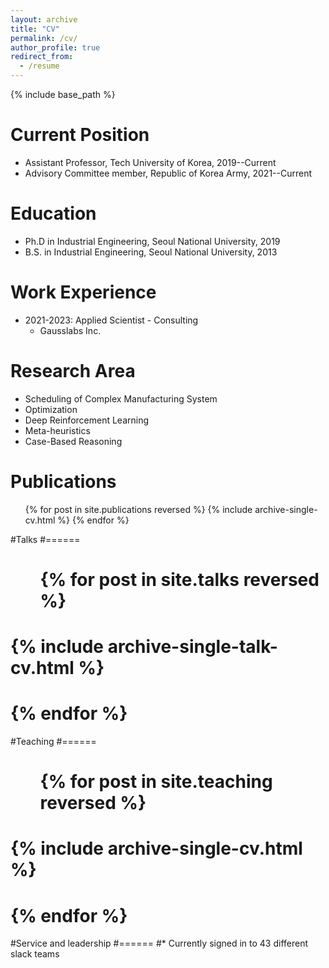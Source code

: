 ```yaml
---
layout: archive
title: "CV"
permalink: /cv/
author_profile: true
redirect_from:
  - /resume
---
```


{% include base_path %}

Current Position
======
* Assistant Professor, Tech University of Korea, 2019--Current
* Advisory Committee member, Republic of Korea Army, 2021--Current

Education
======
* Ph.D in Industrial Engineering, Seoul National University, 2019
* B.S. in Industrial Engineering, Seoul National University, 2013

Work Experience
======
* 2021-2023: Applied Scientist - Consulting
  * Gausslabs Inc.

Research Area
======
* Scheduling of Complex Manufacturing System
* Optimization
* Deep Reinforcement Learning
* Meta-heuristics
* Case-Based Reasoning
  
    
Publications
======
  <ul>{% for post in site.publications reversed %}
    {% include archive-single-cv.html %}
  {% endfor %}</ul>
  
#Talks
#======
#  <ul>{% for post in site.talks reversed %}
#    {% include archive-single-talk-cv.html  %}
#  {% endfor %}</ul>
  
#Teaching
#======
#  <ul>{% for post in site.teaching reversed %}
#    {% include archive-single-cv.html %}
#  {% endfor %}</ul>
  
#Service and leadership
#======
#* Currently signed in to 43 different slack teams
